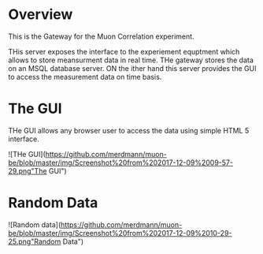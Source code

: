 ﻿# Overview

This is the Gateway for the Muon Correlation experiment.

THis server exposes the interface to the experiement equptment which allows to store meansurment data in real time. THe gateway stores the data on an MSQL database server. ON the ither hand this server provides the GUI
to access the measurement data on time basis.

# The GUI

THe GUI allows any browser user to access the data using simple HTML 5 interface.

![THe GUI](https://github.com/merdmann/muon-be/blob/master/img/Screenshot%20from%202017-12-09%2009-57-29.png"The GUI")

# Random Data


![Random data](https://github.com/merdmann/muon-be/blob/master/img/Screenshot%20from%202017-12-09%2010-29-25.png"Random Data")




